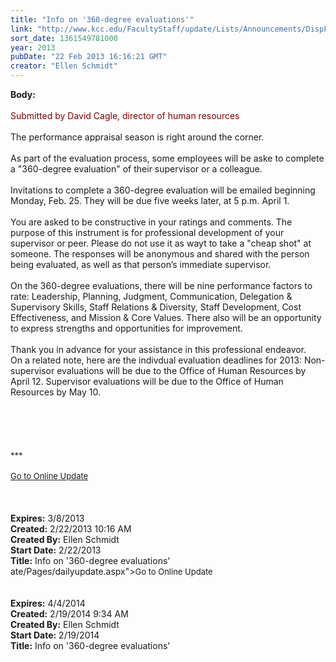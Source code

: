 ```yaml
---
title: "Info on '360-degree evaluations'"
link: "http://www.kcc.edu/FacultyStaff/update/Lists/Announcements/DispForm.aspx?ID=1001"
sort_date: 1361549781000
year: 2013
pubDate: "22 Feb 2013 16:16:21 GMT"
creator: "Ellen Schmidt"
---
```


<div><b>Body:</b> <div class="ExternalClass6CD66565F23B4BD1B5BFA3F46A872267"><div> </div>
<div><font color="#800000">Submitted by David Cagle, director of human resources</font></div>
<div> </div>
<div>The performance appraisal season is right around the corner.  </div>
<div> </div>
<div>As part of the evaluation process, some employees will be aske to complete a &quot;360-degree evaluation&quot; of their supervisor or a colleague. </div>
<div> </div>
<div>Invitations to complete a 360-degree evaluation will be emailed beginning Monday, Feb. 25. They will be due five weeks later, at 5 p.m. April 1.</div>
<div> </div>
<div>You are asked to be constructive in your ratings and comments. The purpose of this instrument is for professional development of your supervisor or peer. Please do not use it as wayt to take a &quot;cheap shot&quot; at someone. The responses will be anonymous and shared with the person being evaluated, as well as that person’s immediate supervisor.</div>
<div> </div>
<div>On the 360-degree evaluations, there will be nine performance factors to rate: Leadership, Planning, Judgment, Communication, Delegation &amp; Supervisory Skills, Staff Relations &amp; Diversity, Staff Development, Cost Effectiveness, and Mission &amp; Core Values. There also will be an opportunity to express strengths and opportunities for improvement.</div>
<div> </div>
<div>Thank you in advance for your assistance in this professional endeavor.  <br /></div>
<div>
<div>On a related note, here are the indivdual evaluation deadlines for 2013: Non-supervisor evaluations will be due to the Office of Human Resources by April 12. Supervisor evaluations will be due to the Office of Human Resources by May 10.</div>
<div> </div>
<div> </div>
<div>
<div>
<div> </div>
<div>
<div> </div>
<div> </div>
<div>
<div><font size="2">***</font></div>
<div> </div>
<div><font color="#003768" size="2"><a href="/FacultyStaff/update/Pages/dailyupdate.aspx">Go to Online Update</a></font><font size="2"></font></div>
<div><font size="2"></font> </div></div></div></div></div>
<div><font size="2"></font> </div>
<div><font size="2"></font> </div></div></div></div>
<div><b>Expires:</b> 3/8/2013</div>
<div><b>Created:</b> 2/22/2013 10:16 AM</div>
<div><b>Created By:</b> Ellen Schmidt</div>
<div><b>Start Date:</b> 2/22/2013</div>
<div><b>Title:</b> Info on &#39;360-degree evaluations&#39;</div>
ate/Pages/dailyupdate.aspx"><font size="2">Go to Online Update</font></a></div>
<div> </div>
<div> </div></div></div></div></div></div></div>
<div><b>Expires:</b> 4/4/2014</div>
<div><b>Created:</b> 2/19/2014 9:34 AM</div>
<div><b>Created By:</b> Ellen Schmidt</div>
<div><b>Start Date:</b> 2/19/2014</div>
<div><b>Title:</b> Info on &#39;360-degree evaluations&#39;</div>
